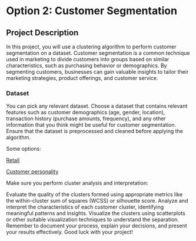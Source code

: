 # Option 2: Customer Segmentation 
## Project Description

In this project, you will use a clustering algorithm to perform customer segmentation on a dataset. Customer segmentation is a common technique used in marketing to divide customers into groups based on similar characteristics, such as purchasing behavior or demographics. By segmenting customers, businesses can gain valuable insights to tailor their marketing strategies, product offerings, and customer service.

### Dataset
You can pick any relevant dataset. Choose a dataset that contains relevant features such as customer demographics (age, gender, location), transaction history (purchase amounts, frequency), and any other information that you think might be useful for customer segmentation. Ensure that the dataset is preprocessed and cleaned before applying the algorithm.

Some options:

[Retail](https://www.kaggle.com/datasets/yasserh/customer-segmentation-dataset)

[Customer personality](https://www.kaggle.com/datasets/imakash3011/customer-personality-analysis)

Make sure you perform cluster analysis and interpretation:

Evaluate the quality of the clusters formed using appropriate metrics like the within-cluster sum of squares (WCSS) or silhouette score.
Analyze and interpret the characteristics of each customer cluster, identifying meaningful patterns and insights.
Visualize the clusters using scatterplots or other suitable visualization techniques to understand the separation.
Remember to document your process, explain your decisions, and present your results effectively. Good luck with your project!

 

